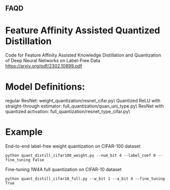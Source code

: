 ## FAQD
# Feature Affinity Assisted Quantized Distillation
Code for Feature Affinity Assisted Knowledge Distillation and Quantization of Deep Neural Networks on Label-Free Data
https://arxiv.org/pdf/2302.10899.pdf

# Model Definitions:
regular ResNet: weight_quantization/resnet_cifar.py\\
Quantized ReLU with straight-through estimator: full_quantization/quan_uni_type.py\\
ResNet with quantized activation: full_quantization/resnet_type_cifar.py\\


# Example
End-to-end label-free weight quantization on CIFAR-100 dataset
```shell
python quant_distill_cifar100_weight.py --num_bit 4 --label_coef 0 --fine_tuning False
```
Fine-tuning 1W4A full quantization on CIFAR-10 dataset
```shell
python quant_distill_cifar10_full.py --w_bit 1 --a_bit 4 --fine_tuning True
```
